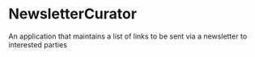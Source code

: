 ﻿# NewsletterCurator
An application that maintains a list of links to be sent via a newsletter to interested parties
